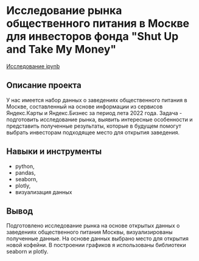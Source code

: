 # Исследование рынка общественного питания в Москве для инвесторов фонда "Shut Up and Take My Money"
[Исследование ipynb](https://github.com/Cellport/Portfolio/blob/main/Рынок%20заведений%20общественного%20питания%20Москвы/Рынок%20заведений%20общественного%20питания%20Москвы.ipynb)
## Описание проекта
У нас имеется набор данных о заведениях общественного питания в Москве, составленный на основе информации из сервисов Яндекс.Карты и Яндекс.Бизнес за период лета 2022 года.
Задача - подготовить исследование рынка, выявить интересные особенности и представить полученные результаты, которые в будущем помогут выбрать инвесторам подходящее место для открытия заведения.
## Навыки и инструменты
- python,
- pandas,
- seaborn,
- plotly,
- визуализация данных
## Вывод
Подготовлено исследование рынка на основе открытых данных о заведениях общественного питания Москвы, визуализированы полученные данные. На основе данных выбрано место для открытия новой кофейни. В построении графиков я использованы библиотеки seaborn и plotly.	

